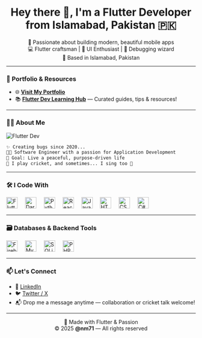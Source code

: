 <h1 align="center">Hey there 👋, I'm a Flutter Developer from Islamabad, Pakistan 🇵🇰</h1>

<p align="center">
  🚀 Passionate about building modern, beautiful mobile apps<br>
  💻 Flutter craftsman | 🎨 UI Enthusiast | 🔧 Debugging wizard<br>
  📍 Based in Islamabad, Pakistan
</p>

---

### 🚀 Portfolio & Resources

- 🌐 [**Visit My Portfolio**](https://nm71.github.io/Portfolio/)
- 📚 [**Flutter Dev Learning Hub**](https://nm71.github.io/flutter_learning_hub/) — Curated guides, tips & resources!

---

### 👨‍💻 About Me

![Flutter Dev](https://github.com/user-attachments/assets/1ced0abc-7c59-4cba-8b8d-e1264e3d22a1)

```txt
✨ Creating bugs since 2020...
🧑‍🎓 Software Engineer with a passion for Application Development
🎯 Goal: Live a peaceful, purpose-driven life
🏏 I play cricket, and sometimes... I sing too 🎤
```

---

### 🛠️ I Code With

<div align="left">
  <img src="https://img.icons8.com/color/48/flutter.png" height="30" alt="Flutter"/>
  <img width="12"/>
  <img src="https://cdn.jsdelivr.net/gh/devicons/devicon/icons/dart/dart-original.svg" height="30" alt="Dart"/>
  <img width="12"/>
  <img src="https://cdn.jsdelivr.net/gh/devicons/devicon/icons/python/python-original.svg" height="30" alt="Python"/>
  <img width="12"/>
  <img src="https://cdn.jsdelivr.net/gh/devicons/devicon/icons/react/react-original.svg" height="30" alt="React"/>
  <img width="12"/>
  <img src="https://cdn.jsdelivr.net/gh/devicons/devicon/icons/javascript/javascript-original.svg" height="30" alt="JavaScript"/>
  <img width="12"/>
  <img src="https://cdn.jsdelivr.net/gh/devicons/devicon/icons/html5/html5-original.svg" height="30" alt="HTML5"/>
  <img width="12"/>
  <img src="https://cdn.jsdelivr.net/gh/devicons/devicon/icons/css3/css3-original.svg" height="30" alt="CSS3"/>
  <img width="12"/>
  <img src="https://cdn.jsdelivr.net/gh/devicons/devicon/icons/csharp/csharp-original.svg" height="30" alt="C#"/>
</div>

---

### 🗃️ Databases & Backend Tools

<div align="left">
  <img src="https://cdn.jsdelivr.net/gh/devicons/devicon/icons/firebase/firebase-plain.svg" height="30" alt="Firebase"/>
  <img width="12"/>
  <img src="https://cdn.jsdelivr.net/gh/devicons/devicon/icons/mysql/mysql-original.svg" height="30" alt="MySQL"/>
  <img width="12"/>
  <img src="https://cdn.jsdelivr.net/gh/devicons/devicon/icons/sqlite/sqlite-original.svg" height="30" alt="SQLite"/>
  <img width="12"/>
  <img src="https://cdn.jsdelivr.net/gh/devicons/devicon/icons/php/php-original.svg" height="30" alt="PHP"/>
</div>

---

### 📫 Let's Connect

- 💼 [LinkedIn](https://www.linkedin.com/in/your-link)
- 🐦 [Twitter / X](https://twitter.com/your-handle)
- 📬 Drop me a message anytime — collaboration or cricket talk welcome!

---

<p align="center">
  💙 Made with Flutter & Passion<br>
  © 2025 <strong>@nm71</strong> — All rights reserved
</p>
